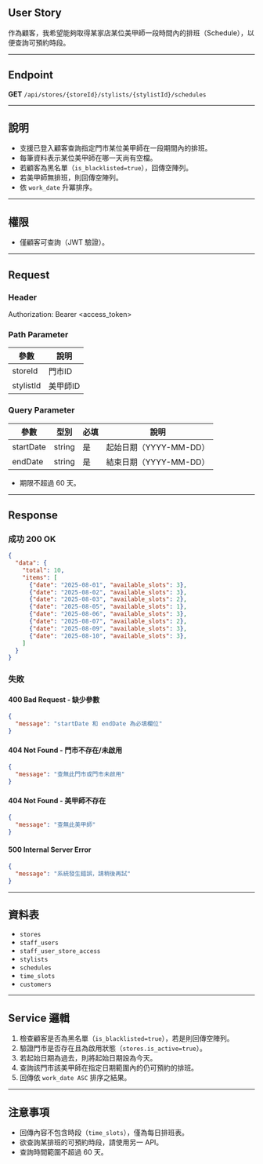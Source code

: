 ## User Story

作為顧客，我希望能夠取得某家店某位美甲師一段時間內的排班（Schedule），以便查詢可預約時段。

---

## Endpoint

**GET** `/api/stores/{storeId}/stylists/{stylistId}/schedules`

---

## 說明

- 支援已登入顧客查詢指定門市某位美甲師在一段期間內的排班。
- 每筆資料表示某位美甲師在哪一天尚有空檔。
- 若顧客為黑名單（`is_blacklisted=true`），回傳空陣列。
- 若美甲師無排班，則回傳空陣列。
- 依 `work_date` 升冪排序。

---

## 權限

- 僅顧客可查詢（JWT 驗證）。

---

## Request

### Header

Authorization: Bearer <access_token>

### Path Parameter

| 參數      | 說明     |
| --------- | -------- |
| storeId   | 門市ID   |
| stylistId | 美甲師ID |

### Query Parameter

| 參數      | 型別   | 必填 | 說明                   |
| --------- | ------ | ---- | ---------------------- |
| startDate | string | 是   | 起始日期（YYYY-MM-DD） |
| endDate   | string | 是   | 結束日期（YYYY-MM-DD） |

- 期限不超過 60 天。

---

## Response

### 成功 200 OK

```json
{
  "data": {
    "total": 10,
    "items": [
      {"date": "2025-08-01", "available_slots": 3},
      {"date": "2025-08-02", "available_slots": 3},
      {"date": "2025-08-03", "available_slots": 2},
      {"date": "2025-08-05", "available_slots": 1},
      {"date": "2025-08-06", "available_slots": 3},
      {"date": "2025-08-07", "available_slots": 2},
      {"date": "2025-08-09", "available_slots": 3},
      {"date": "2025-08-10", "available_slots": 3},
    ]
  }
}
```

### 失敗

#### 400 Bad Request - 缺少參數

```json
{
  "message": "startDate 和 endDate 為必填欄位"
}
```

#### 404 Not Found - 門市不存在/未啟用

```json
{
  "message": "查無此門市或門市未啟用"
}
```

#### 404 Not Found - 美甲師不存在

```json
{
  "message": "查無此美甲師"
}
```

#### 500 Internal Server Error

```json
{
  "message": "系統發生錯誤，請稍後再試"
}
```

---

## 資料表

- `stores`
- `staff_users`
- `staff_user_store_access`
- `stylists`
- `schedules`
- `time_slots`
- `customers`

---

## Service 邏輯

1. 檢查顧客是否為黑名單（`is_blacklisted=true`），若是則回傳空陣列。
2. 驗證門市是否存在且為啟用狀態（`stores.is_active=true`）。
3. 若起始日期為過去，則將起始日期設為今天。
4. 查詢該門市該美甲師在指定日期範圍內的仍可預約的排班。
5. 回傳依 `work_date ASC` 排序之結果。

---

## 注意事項

- 回傳內容不包含時段（`time_slots`），僅為每日排班表。
- 欲查詢某排班的可預約時段，請使用另一 API。
- 查詢時間範圍不超過 60 天。